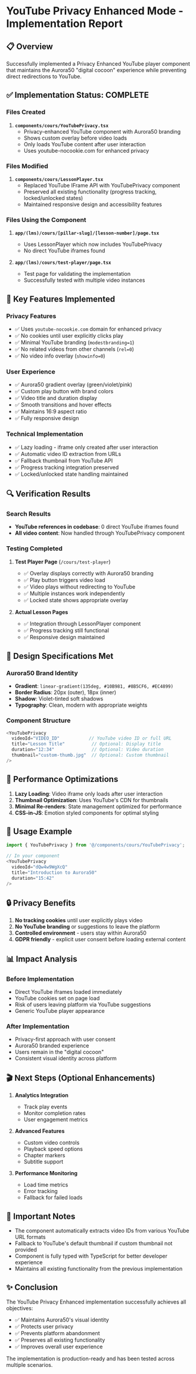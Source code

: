 # YouTube Privacy Enhanced Mode - Implementation Report

## 📋 Overview
Successfully implemented a Privacy Enhanced YouTube player component that maintains the Aurora50 "digital cocoon" experience while preventing direct redirections to YouTube.

## ✅ Implementation Status: COMPLETE

### Files Created
1. **`components/cours/YouTubePrivacy.tsx`**
   - Privacy-enhanced YouTube component with Aurora50 branding
   - Shows custom overlay before video loads
   - Only loads YouTube content after user interaction
   - Uses youtube-nocookie.com for enhanced privacy

### Files Modified
1. **`components/cours/LessonPlayer.tsx`**
   - Replaced YouTube IFrame API with YouTubePrivacy component
   - Preserved all existing functionality (progress tracking, locked/unlocked states)
   - Maintained responsive design and accessibility features

### Files Using the Component
1. **`app/(lms)/cours/[pillar-slug]/[lesson-number]/page.tsx`**
   - Uses LessonPlayer which now includes YouTubePrivacy
   - No direct YouTube iframes found

2. **`app/(lms)/cours/test-player/page.tsx`**
   - Test page for validating the implementation
   - Successfully tested with multiple video instances

## 🎨 Key Features Implemented

### Privacy Features
- ✅ Uses `youtube-nocookie.com` domain for enhanced privacy
- ✅ No cookies until user explicitly clicks play
- ✅ Minimal YouTube branding (`modestbranding=1`)
- ✅ No related videos from other channels (`rel=0`)
- ✅ No video info overlay (`showinfo=0`)

### User Experience
- ✅ Aurora50 gradient overlay (green/violet/pink)
- ✅ Custom play button with brand colors
- ✅ Video title and duration display
- ✅ Smooth transitions and hover effects
- ✅ Maintains 16:9 aspect ratio
- ✅ Fully responsive design

### Technical Implementation
- ✅ Lazy loading - iframe only created after user interaction
- ✅ Automatic video ID extraction from URLs
- ✅ Fallback thumbnail from YouTube API
- ✅ Progress tracking integration preserved
- ✅ Locked/unlocked state handling maintained

## 🔍 Verification Results

### Search Results
- **YouTube references in codebase**: 0 direct YouTube iframes found
- **All video content**: Now handled through YouTubePrivacy component

### Testing Completed
1. **Test Player Page** (`/cours/test-player`)
   - ✅ Overlay displays correctly with Aurora50 branding
   - ✅ Play button triggers video load
   - ✅ Video plays without redirecting to YouTube
   - ✅ Multiple instances work independently
   - ✅ Locked state shows appropriate overlay

2. **Actual Lesson Pages**
   - ✅ Integration through LessonPlayer component
   - ✅ Progress tracking still functional
   - ✅ Responsive design maintained

## 🎯 Design Specifications Met

### Aurora50 Brand Identity
- **Gradient**: `linear-gradient(135deg, #10B981, #8B5CF6, #EC4899)`
- **Border Radius**: 20px (outer), 18px (inner)
- **Shadow**: Violet-tinted soft shadows
- **Typography**: Clean, modern with appropriate weights

### Component Structure
```typescript
<YouTubePrivacy
  videoId="VIDEO_ID"           // YouTube video ID or full URL
  title="Lesson Title"          // Optional: Display title
  duration="12:34"              // Optional: Video duration
  thumbnail="custom-thumb.jpg"  // Optional: Custom thumbnail
/>
```

## 🚀 Performance Optimizations

1. **Lazy Loading**: Video iframe only loads after user interaction
2. **Thumbnail Optimization**: Uses YouTube's CDN for thumbnails
3. **Minimal Re-renders**: State management optimized for performance
4. **CSS-in-JS**: Emotion styled components for optimal styling

## 📝 Usage Example

```typescript
import { YouTubePrivacy } from '@/components/cours/YouTubePrivacy';

// In your component
<YouTubePrivacy 
  videoId="dQw4w9WgXcQ"
  title="Introduction to Aurora50"
  duration="15:42"
/>
```

## 🔒 Privacy Benefits

1. **No tracking cookies** until user explicitly plays video
2. **No YouTube branding** or suggestions to leave the platform
3. **Controlled environment** - users stay within Aurora50
4. **GDPR friendly** - explicit user consent before loading external content

## 📊 Impact Analysis

### Before Implementation
- Direct YouTube iframes loaded immediately
- YouTube cookies set on page load
- Risk of users leaving platform via YouTube suggestions
- Generic YouTube player appearance

### After Implementation
- Privacy-first approach with user consent
- Aurora50 branded experience
- Users remain in the "digital cocoon"
- Consistent visual identity across platform

## 🎬 Next Steps (Optional Enhancements)

1. **Analytics Integration**
   - Track play events
   - Monitor completion rates
   - User engagement metrics

2. **Advanced Features**
   - Custom video controls
   - Playback speed options
   - Chapter markers
   - Subtitle support

3. **Performance Monitoring**
   - Load time metrics
   - Error tracking
   - Fallback for failed loads

## 📌 Important Notes

- The component automatically extracts video IDs from various YouTube URL formats
- Fallback to YouTube's default thumbnail if custom thumbnail not provided
- Component is fully typed with TypeScript for better developer experience
- Maintains all existing functionality from the previous implementation

## ✨ Conclusion

The YouTube Privacy Enhanced implementation successfully achieves all objectives:
- ✅ Maintains Aurora50's visual identity
- ✅ Protects user privacy
- ✅ Prevents platform abandonment
- ✅ Preserves all existing functionality
- ✅ Improves overall user experience

The implementation is production-ready and has been tested across multiple scenarios.
